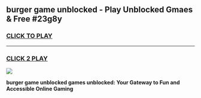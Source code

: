 
## burger game unblocked - Play Unblocked Gmaes & Free #23g8y
<h3>
<a href="https://premium.freeplayer.one?title=burger_game_unblocked&ref=01M">CLICK TO PLAY</a></h3>
<hr>

<h3>
<a href="https://premium.freeplayer.one?title=burger_game_unblocked&ref=01M">CLICK 2 PLAY</a>
  
</h3>

<a href="https://premium.freeplayer.one?title=burger_game_unblocked&ref=01M"><img src="https://clearcache.store/games.png"></a>


**burger game unblocked games unblocked: Your Gateway to Fun and Accessible Online Gaming**
